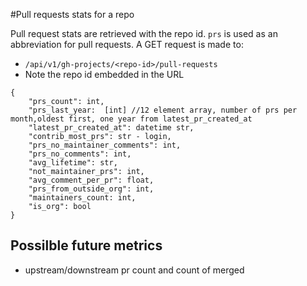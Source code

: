 #Pull requests stats for  a repo

Pull request stats are retrieved with the repo id. `prs` is used as an abbreviation for pull requests.
A GET request is made to:
- `/api/v1/gh-projects/<repo-id>/pull-requests`
- Note the repo id embedded in the URL


```
{
    "prs_count": int,
    "prs_last_year:  [int] //12 element array, number of prs per month,oldest first, one year from latest_pr_created_at
    "latest_pr_created_at": datetime str,
    "contrib_most_prs": str - login,
    "prs_no_maintainer_comments": int,
    "prs_no_comments": int,
    "avg_lifetime": str,
    "not_maintainer_prs": int,
    "avg_comment_per_pr": float,
    "prs_from_outside_org": int,
    "maintainers_count: int,
    "is_org": bool
}
```

## Possilble future metrics

- upstream/downstream pr count and count of merged
